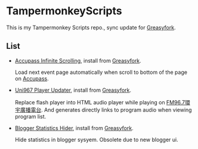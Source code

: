# TampermonkeyScripts
This is my Tampermonkey Scripts repo., sync update for [Greasyfork](https://greasyfork.org/).

## List

- [Accupass Infinite Scrolling](AccupassInfiniteScrolling.js), install from [Greasyfork](https://greasyfork.org/zh-TW/scripts/31628-accupass-infinite-scrolling).

    Load next event page automatically when scroll to bottom of the page on [Accupass](https://www.accupass.com/).

- [Uni967 Player Updater](Uni967PlayerUpdater.js), install from [Greasyfork](https://greasyfork.org/scripts/20335-uni-fm96-7-player-updater).

    Replace flash player into HTML audio player while playing on [FM96.7環宇廣播電台](http://www.uni967.com/). And generates directly links to program audio when viewing program list.

- [Blogger Statistics Hider](BloggerStatisticsHider.js), install from [Greasyfork](https://greasyfork.org/scripts/20149-blogger-statistics-hider).

    Hide statistics in blogger sysyem. Obsolete due to new blogger ui.

